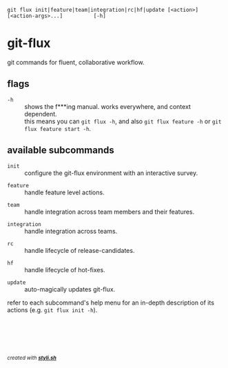 
    git flux init|feature|team|integration|rc|hf|update [<action>] [<action-args>...]          [-h]

# git-flux

git commands for fluent, collaborative workflow.

## flags

<dl>
	<dt><code>-h</code></dt>
	<dd>shows the f***ing manual. works everywhere, and context dependent.<br/>
this means you can <code>git flux -h</code>, and also <code>git flux feature -h</code> or <code>git flux feature start -h</code>.<br/></dd>
</dl>

## available subcommands

<dl>
	<dt><code>init</code></dt>
	<dd>configure the git-flux environment with an interactive survey.<br/></dd>
</dl>

<dl>
	<dt><code>feature</code></dt>
	<dd>handle feature level actions.<br/></dd>
</dl>

<dl>
	<dt><code>team</code></dt>
	<dd>handle integration across team members and their features.<br/></dd>
</dl>

<dl>
	<dt><code>integration</code></dt>
	<dd>handle integration across teams.<br/></dd>
</dl>

<dl>
	<dt><code>rc</code></dt>
	<dd>handle lifecycle of release-candidates.<br/></dd>
</dl>

<dl>
	<dt><code>hf</code></dt>
	<dd>handle lifecycle of hot-fixes.<br/></dd>
</dl>

<dl>
	<dt><code>update</code></dt>
	<dd>auto-magically updates git-flux.<br/></dd>
</dl>

refer to each subcommand's help menu for an in-depth description of its actions (e.g. `git flux init -h`).
 



<br/><br/>
---
<sup><i>created with <b><a href="https://github.com/eliranmal/styli.sh">styli.sh</a></b></i></sup>
